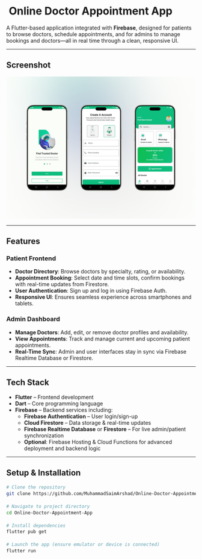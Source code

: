 # ​ Online Doctor Appointment App 

A Flutter-based application integrated with **Firebase**, designed for patients to browse doctors, schedule appointments, and for admins to manage bookings and doctors—all in real time through a clean, responsive UI.

---
##  Screenshot

![App Screenshot](https://github.com/MuhammadSaimArshad/Online-Doctor-Appointment-App/blob/15426c79d673a65a0207a27609e618c7e4d87d52/onlinedoctorapp.png)

---

##  Features

### Patient Frontend
- **Doctor Directory**: Browse doctors by specialty, rating, or availability.  
- **Appointment Booking**: Select date and time slots, confirm bookings with real-time updates from Firestore.  
- **User Authentication**: Sign up and log in using Firebase Auth.  
- **Responsive UI**: Ensures seamless experience across smartphones and tablets.

### Admin Dashboard
- **Manage Doctors**: Add, edit, or remove doctor profiles and availability.  
- **View Appointments**: Track and manage current and upcoming patient appointments.  
- **Real-Time Sync**: Admin and user interfaces stay in sync via Firebase Realtime Database or Firestore.

---



##  Tech Stack
- **Flutter** – Frontend development  
- **Dart** – Core programming language  
- **Firebase** – Backend services including:  
  - **Firebase Authentication** – User login/sign-up  
  - **Cloud Firestore** – Data storage & real-time updates  
  - **Firebase Realtime Database** or **Firestore** – For live admin/patient synchronization  
  - **Optional**: Firebase Hosting & Cloud Functions for advanced deployment and backend logic

---

##  Setup & Installation

```bash
# Clone the repository
git clone https://github.com/MuhammadSaimArshad/Online-Doctor-Appointment-App.git

# Navigate to project directory
cd Online-Doctor-Appointment-App

# Install dependencies
flutter pub get

# Launch the app (ensure emulator or device is connected)
flutter run
